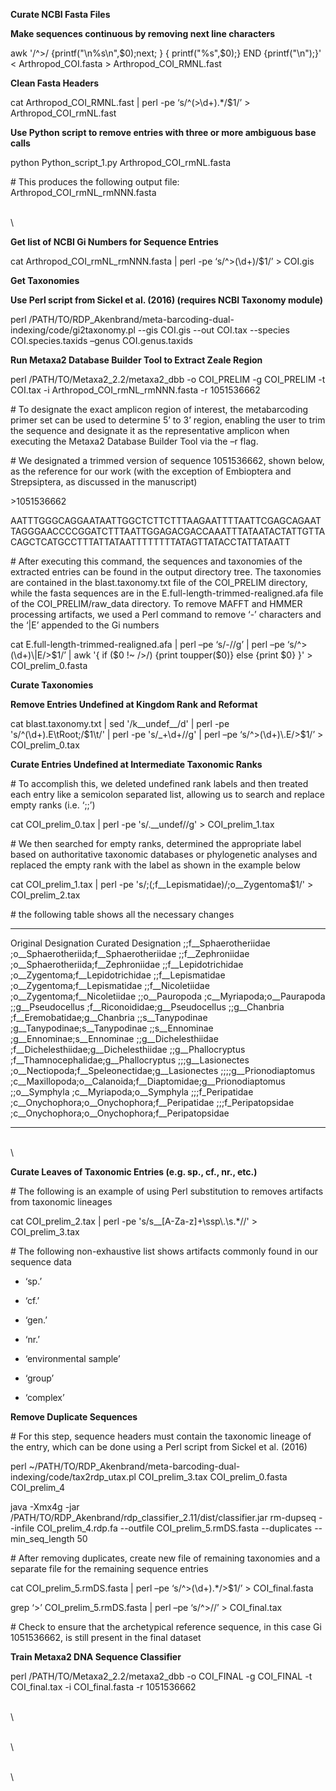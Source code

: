 **Curate NCBI Fasta Files**

**Make sequences continuous by removing next line characters**

awk '/\^\>/ {printf("\\n%s\\n",\$0);next; } { printf("%s",\$0);} END
{printf("\\n");}' \< Arthropod\_COI.fasta \> Arthropod\_COI\_RMNL.fast

**Clean Fasta Headers**

cat Arthropod\_COI\_RMNL.fast | perl -pe ‘s/\^(\>\\d+).\*/\$1/’ \>
Arthropod\_COI\_rmNL.fast

**Use Python script to remove entries with three or more ambiguous base
calls**

python Python\_script\_1.py Arthropod\_COI\_rmNL.fasta

\# This produces the following output file:
Arthropod\_COI\_rmNL\_rmNNN.fasta

\
\

**Get list of NCBI Gi Numbers for Sequence Entries**

cat Arthropod\_COI\_rmNL\_rmNNN.fasta | perl -pe ‘s/\^\>(\\d+)/\$1/’ \>
COI.gis

**Get Taxonomies**

**Use Perl script from Sickel et al. (2016) (requires NCBI Taxonomy
module)**

perl
/PATH/TO/RDP\_Akenbrand/meta-barcoding-dual-indexing/code/gi2taxonomy.pl
--gis COI.gis --out COI.tax --species COI.species.taxids –genus
COI.genus.taxids

**Run Metaxa2 Database Builder Tool to Extract Zeale Region**

perl /PATH/TO/Metaxa2\_2.2/metaxa2\_dbb -o COI\_PRELIM -g COI\_PRELIM -t
COI.tax -i Arthropod\_COI\_rmNL\_rmNNN.fasta -r 1051536662

\# To designate the exact amplicon region of interest, the metabarcoding
primer set can be used to determine 5’ to 3’ region, enabling the user
to trim the sequence and designate it as the representative amplicon
when executing the Metaxa2 Database Builder Tool via the –r flag.

\# We designated a trimmed version of sequence 1051536662, shown below,
as the reference for our work (with the exception of Embioptera and
Strepsiptera, as discussed in the manuscript)

\>1051536662

AATTTGGGCAGGAATAATTGGCTCTTCTTTAAGAATTTTAATTCGAGCAGAATTAGGGAACCCCGGATCTTTAATTGGAGACGACCAAATTTATAATACTATTGTTACAGCTCATGCCTTTATTATAATTTTTTTTATAGTTATACCTATTATAATT

\# After executing this command, the sequences and taxonomies of the
extracted entries can be found in the output directory tree. The
taxonomies are contained in the blast.taxonomy.txt file of the
COI\_PRELIM directory, while the fasta sequences are in the
E.full-length-trimmed-realigned.afa file of the COI\_PRELIM/raw\_data
directory. To remove MAFFT and HMMER processing artifacts, we used a
Perl command to remove ‘-’ characters and the ‘|E’ appended to the Gi
numbers

cat E.full-length-trimmed-realigned.afa | perl –pe ‘s/-//g’ | perl –pe
‘s/\^\>(\\d+)\\|E/\>\$1/’ | awk '{ if (\$0 !\~ /\>/) {print
toupper(\$0)} else {print \$0} }' \> COI\_prelim\_0.fasta

**Curate Taxonomies**

**Remove Entries Undefined at Kingdom Rank and Reformat**

cat blast.taxonomy.txt | sed '/k\_\_undef\_\_/d' | perl -pe
's/\^(\\d+).E\\tRoot;/\$1\\t/' | perl -pe 's/\_+\\d+//g' | perl –pe
‘s/\^\>(\\d+)\\.E/\>\$1/’ \> COI\_prelim\_0.tax

**Curate Entries Undefined at Intermediate Taxonomic Ranks**

\# To accomplish this, we deleted undefined rank labels and then treated
each entry like a semicolon separated list, allowing us to search and
replace empty ranks (i.e. ‘;;’)

cat COI\_prelim\_0.tax | perl -pe 's/.\_\_undef//g' \>
COI\_prelim\_1.tax

\# We then searched for empty ranks, determined the appropriate label
based on authoritative taxonomic databases or phylogenetic analyses and
replaced the empty rank with the label as shown in the example below

cat COI\_prelim\_1.tax | perl -pe
's/;(;f\_\_Lepismatidae)/;o\_\_Zygentoma\$1/' \> COI\_prelim\_2.tax

\# the following table shows all the necessary changes

  -------------------------- ------------------------------------------------------------------------
  Original Designation       Curated Designation
  ;;f\_\_Sphaerotheriidae    ;o\_\_Sphaerotheriida;f\_\_Sphaerotheriidae
  ;;f\_\_Zephroniidae        ;o\_\_Sphaerotheriida;f\_\_Zephroniidae
  ;;f\_\_Lepidotrichidae     ;o\_\_Zygentoma;f\_\_Lepidotrichidae
  ;;f\_\_Lepismatidae        ;o\_\_Zygentoma;f\_\_Lepismatidae
  ;;f\_\_Nicoletiidae        ;o\_\_Zygentoma;f\_\_Nicoletiidae
  ;;o\_\_Pauropoda           ;c\_\_Myriapoda;o\_\_Paurapoda
  ;;g\_\_Pseudocellus        ;f\_\_Riconoididae;g\_\_Pseudocellus
  ;;g\_\_Chanbria            ;f\_\_Eremobatidae;g\_\_Chanbria
  ;;s\_\_Tanypodinae         ;g\_\_Tanypodinae;s\_\_Tanypodinae
  ;;s\_\_Ennominae           ;g\_\_Ennominae;s\_\_Ennominae
  ;;g\_\_Dichelesthiidae     ;f\_\_Dichelesthiidae;g\_\_Dichelesthiidae
  ;;g\_\_Phallocryptus       ;f\_\_Thamnocephalidae;g\_\_Phallocryptus
  ;;;g\_\_Lasionectes        ;o\_\_Nectiopoda;f\_\_Speleonectidae;g\_\_Lasionectes
  ;;;;g\_\_Prionodiaptomus   ;c\_\_Maxillopoda;o\_\_Calanoida;f\_\_Diaptomidae;g\_\_Prionodiaptomus
  ;;o\_\_Symphyla            ;c\_\_Myriapoda;o\_\_Symphyla
  ;;;f\_Peripatidae          ;c\_\_Onychophora;o\_\_Onychophora;f\_\_Peripatidae
  ;;;f\_Peripatopsidae       ;c\_\_Onychophora;o\_\_Onychophora;f\_\_Peripatopsidae
  -------------------------- ------------------------------------------------------------------------

\
\

**Curate Leaves of Taxonomic Entries (e.g. sp., cf., nr., etc.)**

\# The following is an example of using Perl substitution to removes
artifacts from taxonomic lineages

cat COI\_prelim\_2.tax | perl -pe 's/s\_\_[A-Za-z]+\\ssp\\.\\s.\*//' \>
COI\_prelim\_3.tax

\# The following non-exhaustive list shows artifacts commonly found in
our sequence data

-   ‘sp.’

-   ‘cf.’

-   ‘gen.’

-   ‘nr.’

-   ‘environmental sample’

-   ‘group’

-   ‘complex’

**Remove Duplicate Sequences**

\# For this step, sequence headers must contain the taxonomic lineage of
the entry, which can be done using a Perl script from Sickel et al.
(2016)

perl
\~/PATH/TO/RDP\_Akenbrand/meta-barcoding-dual-indexing/code/tax2rdp\_utax.pl
COI\_prelim\_3.tax COI\_prelim\_0.fasta COI\_prelim\_4

java -Xmx4g -jar
/PATH/TO/RDP\_Akenbrand/rdp\_classifier\_2.11/dist/classifier.jar
rm-dupseq --infile COI\_prelim\_4.rdp.fa --outfile
COI\_prelim\_5.rmDS.fasta --duplicates --min\_seq\_length 50

\# After removing duplicates, create new file of remaining taxonomies
and a separate file for the remaining sequence entries

cat COI\_prelim\_5.rmDS.fasta | perl –pe ‘s/\^\>(\\d+).\*/\>\$1/’ \>
COI\_final.fasta

grep ‘\>’ COI\_prelim\_5.rmDS.fasta | perl –pe ‘s/\^\>//’ \>
COI\_final.tax

\# Check to ensure that the archetypical reference sequence, in this
case Gi 1051536662, is still present in the final dataset

**Train Metaxa2 DNA Sequence Classifier**

perl /PATH/TO/Metaxa2\_2.2/metaxa2\_dbb -o COI\_FINAL -g COI\_FINAL -t
COI\_final.tax -i COI\_final.fasta -r 1051536662

\
\

\
\

\
\

